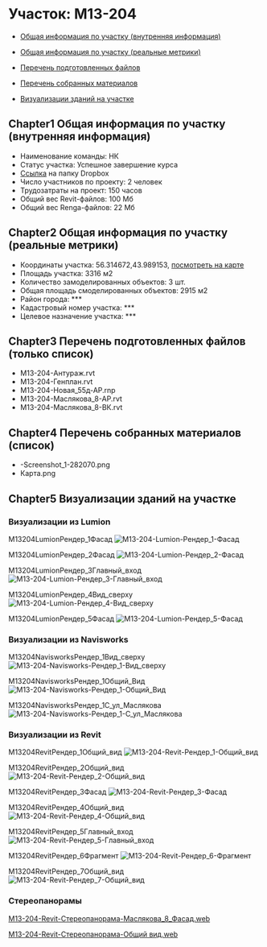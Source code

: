 # Участок: M13-204

* [Общая информация по участку (внутренняя информация)](#Chapter1)

* [Общая информация по участку (реальные метрики)](#Chapter2)

* [Перечень подготовленных файлов](#Chapter3)

* [Перечень собранных материалов](#Chapter4)

* [Визуализации зданий на участке](#Chapter5)

## <a id="test">Chapter1</a> Общая информация по участку (внутренняя информация)
+ Наименование команды: НК
+ Статус участка: Успешное завершение курса
+ [Ссылка](https://www.dropbox.com/sh/wvvgv1nw1iqred9/AACxlcvclOCBP-LMzLa7rK3Ya/M13_204?dl=0) на папку Dropbox
+ Число участников по проекту: 2 человек
+ Трудозатраты на проект: 150 часов
+ Общий вес Revit-файлов: 100 Мб
+ Общий вес Renga-файлов: 22 Мб
## <a id="test">Chapter2</a> Общая информация по участку (реальные метрики)
+ Координаты участка: 56.314672,43.989153, [посмотреть на карте]("yandex.ru/maps/47/nizhny-novgorod/?ll=56.314672%2C43.989153&z=19")
+ Площадь участка: 3316 м2
+ Количество замоделированных объектов: 3 шт.
+ Общая площадь смоделированных объектов: 2915 м2
+ Район города: *** 
+ Кадастровый номер участка: *** 
+ Целевое назначение участка: *** 
## <a id="test">Chapter3</a> Перечень подготовленных файлов (только список)
+ M13-204-Антураж.rvt
+ M13-204-Генплан.rvt
+ M13-204-Новая_55д-АР.rnp
+ M13-204-​Маслякова_8-АР.rvt
+ M13-204-​Маслякова_8-ВК.rvt
## <a id="test">Chapter4</a> Перечень собранных материалов (список)
+ -Screenshot_1-282070.png
+ Карта.png
## <a id="test">Chapter5</a> Визуализации зданий на участке
### Визуализации из Lumion
M13204LumionРендер_1Фасад
![M13-204-Lumion-Рендер_1-Фасад](/Images/M13_204/M13-204-Lumion-Рендер_1-Фасад_Compressed.jpg)

M13204LumionРендер_2Фасад
![M13-204-Lumion-Рендер_2-Фасад](/Images/M13_204/M13-204-Lumion-Рендер_2-Фасад_Compressed.jpg)

M13204LumionРендер_3Главный_вход
![M13-204-Lumion-Рендер_3-Главный_вход](/Images/M13_204/M13-204-Lumion-Рендер_3-Главный_вход_Compressed.jpg)

M13204LumionРендер_4Вид_сверху
![M13-204-Lumion-Рендер_4-Вид_сверху](/Images/M13_204/M13-204-Lumion-Рендер_4-Вид_сверху_Compressed.jpg)

M13204LumionРендер_5Фасад
![M13-204-Lumion-Рендер_5-Фасад](/Images/M13_204/M13-204-Lumion-Рендер_5-Фасад_Compressed.jpg)

### Визуализации из Navisworks
M13204NavisworksРендер_1Вид_сверху
![M13-204-Navisworks-Рендер_1-Вид_сверху](/Images/M13_204/M13-204-Navisworks-Рендер_1-Вид_сверху_Compressed.jpg)

M13204NavisworksРендер_1Общий_Вид
![M13-204-Navisworks-Рендер_1-Общий_Вид](/Images/M13_204/M13-204-Navisworks-Рендер_1-Общий_Вид_Compressed.jpg)

M13204NavisworksРендер_1С_ул_Маслякова
![M13-204-Navisworks-Рендер_1-С_ул_Маслякова](/Images/M13_204/M13-204-Navisworks-Рендер_1-С_ул_Маслякова_Compressed.jpg)

### Визуализации из Revit
M13204RevitРендер_1Общий_вид
![M13-204-Revit-Рендер_1-Общий_вид](/Images/M13_204/M13-204-Revit-Рендер_1-Общий_вид_Compressed.jpg)

M13204RevitРендер_2Общий_вид
![M13-204-Revit-Рендер_2-Общий_вид](/Images/M13_204/M13-204-Revit-Рендер_2-Общий_вид_Compressed.jpg)

M13204RevitРендер_3Фасад
![M13-204-Revit-Рендер_3-Фасад](/Images/M13_204/M13-204-Revit-Рендер_3-Фасад_Compressed.jpg)

M13204RevitРендер_4Общий_вид
![M13-204-Revit-Рендер_4-Общий_вид](/Images/M13_204/M13-204-Revit-Рендер_4-Общий_вид_Compressed.jpg)

M13204RevitРендер_5Главный_вход
![M13-204-Revit-Рендер_5-Главный_вход](/Images/M13_204/M13-204-Revit-Рендер_5-Главный_вход_Compressed.jpg)

M13204RevitРендер_6Фрагмент
![M13-204-Revit-Рендер_6-Фрагмент](/Images/M13_204/M13-204-Revit-Рендер_6-Фрагмент_Compressed.jpg)

M13204RevitРендер_7Общий_вид
![M13-204-Revit-Рендер_7-Общий_вид](/Images/M13_204/M13-204-Revit-Рендер_7-Общий_вид_Compressed.jpg)

### Стереопанорамы
[M13-204-Revit-Стереопанорама-Маслякова_8_Фасад.web](https://d1zjbwmh9kbk11.cloudfront.net/a360-rendering/panorama/pano.html?url=210309/3738/51af9481)

[M13-204-Revit-Стереопанорама-Общий вид.web](https://d1zjbwmh9kbk11.cloudfront.net/a360-rendering/panorama/pano.html?url=210309/7596/7ce76e7b)


